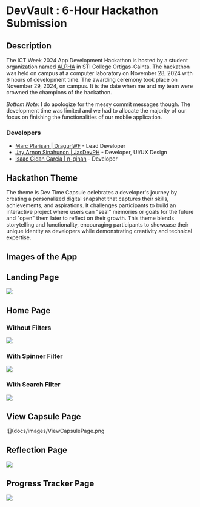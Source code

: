 # DevVault : 6-Hour Hackathon Submission

## Description

The ICT Week 2024 App Development Hackathon is hosted by a student organization named [ALPHA](https://alpha-official2024.vercel.app/) in STI College Ortigas-Cainta. The hackathon was held on campus at a computer laboratory on November 28, 2024 with 6 hours of development time. The awarding ceremony took place on November 29, 2024, on campus. It is the date when me and my team were crowned the champions of the hackathon.

_Bottom Note:_ I do apologize for the messy commit messages though. The development time was limited and we had to allocate the majority of our focus on finishing the functionalities of our mobile application.

### Developers

- [Marc Plarisan | DragunWF](https://github.com/DragunWF) - Lead Developer
- [Jay Arnon Sinahunon | JasDevPH](https://github.com/JasDevPH) - Developer, UI/UX Design
- [Isaac Gidan Garcia | n-ginan](https://github.com/n-ginan) - Developer

## Hackathon Theme

The theme is Dev Time Capsule celebrates a developer's journey by creating a personalized digital snapshot that captures their skills, achievements, and aspirations. It challenges participants to build an interactive project where users can "seal" memories or goals for the future and "open" them later to reflect on their growth. This theme blends storytelling and functionality, encouraging participants to showcase their unique identity as developers while demonstrating creativity and technical expertise.

## Images of the App

## Landing Page

![](docs/images/LandingPage.png)

## Home Page

### Without Filters

![](docs/images/HomePage.png)

### With Spinner Filter

![](docs/images/HomePageSpinnerFilter.png)

### With Search Filter

![](docs/images/HomePageSearchFilter.png)

## View Capsule Page

![](docs/images/ViewCapsulePage.png

## Reflection Page

![](docs/images/ReflectionPage.png)

## Progress Tracker Page

![](docs/images/ProgressPage.JPG)
